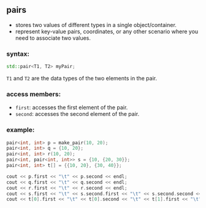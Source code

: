 ## pairs

- stores two values of different types in a single object/container.
- represent key-value pairs, coordinates, or any other scenario where you need to associate two values.

### syntax:

```cpp
std::pair<T1, T2> myPair;
```

`T1` and `T2` are the data types of the two elements in the pair.

### access members:

*   `first`: accesses the first element of the pair.
*   `second`: accesses the second element of the pair.

### example:

```cpp
pair<int, int> p = make_pair(10, 20);
pair<int, int> q = {10, 20};
pair<int, int> r(10, 20);
pair<int, pair<int, int>> s = {10, {20, 30}};
pair<int, int> t[] = {{10, 20}, {30, 40}};

cout << p.first << "\t" << p.second << endl;
cout << q.first << "\t" << q.second << endl;
cout << r.first << "\t" << r.second << endl;
cout << s.first << "\t" << s.second.first << "\t" << s.second.second << endl;
cout << t[0].first << "\t" << t[0].second << "\t" << t[1].first << "\t" << t[1].second << endl;
```

